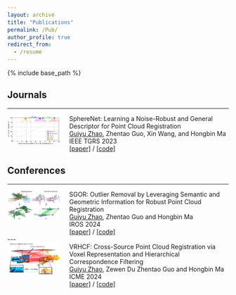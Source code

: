 ```yaml
---
layout: archive
title: "Publications"
permalink: /Pub/
author_profile: true
redirect_from:
  - /resume
---
```


{% include base_path %}

## Journals 
---
<div style="display: flex; align-items: flex-start;">
  <div style="flex: 1;">
    <img src="./images/SphereNet.png" alt=" " style="width: 150px;"/>
  </div>
  <div style="flex: 3; padding-left: 20px;">
    <strong></strong> SphereNet: Learning a Noise-Robust and General Descriptor for Point Cloud Registration<br/>
    <strong></strong> 
    <a href="https://guiyuzhao.github.io/">Guiyu Zhao</a>, 
    Zhentao Guo, Xin Wang, and Hongbin Ma<br/>
    <strong></strong> IEEE TGRS 2023<br/>
    <strong></strong> 
    <a href="https://ieeexplore.ieee.org/document/10356130">[paper]</a> / 
    <a href="https://github.com/GuiyuZhao/SphereNet">[code]</a>
  </div>
</div>


## Conferences
---
<div style="display: flex; align-items: flex-start;">
  <div style="flex: 1;">
    <img src="./images/SGOR.png" alt=" " style="width: 150px;"/>
  </div>
  <div style="flex: 3; padding-left: 20px;">
    <strong></strong> SGOR: Outlier Removal by Leveraging Semantic and Geometric Information for Robust Point Cloud Registration<br/>
    <strong></strong> 
    <a href="https://guiyuzhao.github.io/">Guiyu Zhao</a>, 
    Zhentao Guo and Hongbin Ma<br/>
    <strong></strong> IROS 2024<br/>
    <strong></strong> 
    <a href="https://arxiv.org/abs/2407.06297">[paper]</a> / 
    <a href="https://github.com/GuiyuZhao/SGOR">[code]</a>
  </div>
</div>
---
<div style="display: flex; align-items: flex-start;">
  <div style="flex: 1;">
    <img src="./images/ICME.png" alt=" " style="width: 150px;"/>
  </div>
  <div style="flex: 3; padding-left: 20px;">
    <strong></strong> VRHCF: Cross-Source Point Cloud Registration via Voxel Representation and Hierarchical Correspondence Filtering<br/>
    <strong></strong> 
    <a href="https://guiyuzhao.github.io/">Guiyu Zhao</a>, Zewen Du
    Zhentao Guo and Hongbin Ma<br/>
    <strong></strong> ICME 2024<br/>
    <strong></strong> 
    <a href="https://arxiv.org/abs/2403.10085">[paper]</a> / 
    <a href="https://github.com/GuiyuZhao/VRHCF">[code]</a>
  </div>
</div>
